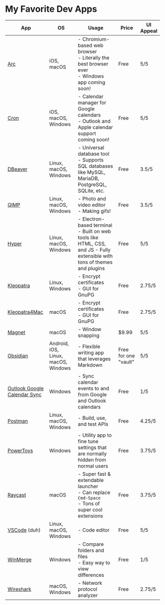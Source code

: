 # My Favorite Dev Apps

| **App**                            | **OS**                                  | **Usage**                                                                                                                          | **Price**                | **UI Appeal**     |
|--------------------------------|-------------------------------------|--------------------------------------------------------------------------------------------------------------------------------|----------------------|---------------|
| [Arc](https://arc.net/)                          | iOS, macOS                          | - Chromium-based web browser <br/> - Literally the best browser ever <br/> - Windows app coming soon!                          | Free                 | 5/5           |
| [Cron](https://cron.com/)                         | iOS, macOS, Windows                 | - Calendar manager for Google calendars <br/> - Outlook and Apple calendar support coming soon!                                | Free                 | 5/5           |
| [DBeaver](https://dbeaver.io/  )                      | Linux, macOS, Windows               | - Universal database tool <br/> - Supports SQL databases like MySQL, MariaDB, PostgreSQL, SQLite, etc.                         | Free                 | 3.5/5         |
| [GIMP](https://www.gimp.org/)                         | Linux, macOS, Windows               | - Photo and video editor <br/> - Making gifs!                                                                                  | Free                 | 3.5/5         |
| [Hyper](https://hyper.is/)                        | Linux, macOS, Windows               | - Electron-based terminal <br/> - Built on web tools like HTML, CSS, and JS - Fully extensible with tons of themes and plugins | Free                 | 5/5           |
| [Kleopatra](https://gpg4win.org/download.html )                    | Linux, Windows                      | - Encrypt certificates <br/> - GUI for GnuPG                                                                                   | Free                 | 2.75/5        |
| [Kleopatra4Mac](https://github.com/algertc/homebrew-kleopatra4mac)                | macOS                               | - Encrypt certificates <br/> - GUI for GnuPG                                                                                   | Free                 | 2.75/5        |
| [Magnet](https://apps.apple.com/us/app/magnet/id441258766?mt=12)                       | macOS                               | - Window snapping                                                                                                              | $9.99                | 5/5           |
| [Obsidian](https://obsidian.md/)                     | Android, iOS, Linux, macOS, Windows | - Flexible writing app that leverages Markdown                                                                                 | Free for one "vault" | 5/5           |
| [Outlook Google Calendar Sync](https://www.outlookgooglecalendarsync.com/) | Windows                             | - Sync calendar events to and from Google and Outlook calendars                                                                | Free                 | 1/5           |
| [Postman](https://www.postman.com/)                      | Linux, macOS, Windows               | - Build, use, and test APIs                                                                                                    | Free                 | 4.25/5        |
| [PowerToys](https://apps.microsoft.com/store/detail/microsoft-powertoys/XP89DCGQ3K6VLD)                    | Windows                             | - Utility app to fine tune settings that are normally hidden from normal users                                                 | Free                 | 3.75/5        |
| [Raycast](https://www.raycast.com/)                      | macOS                               | - Super fast & extendable launcher <br/> - Can replace `Cmd-Space` <br/> - Tons of super cool extensions                                                 | Free                 | 3.75/5        |
| [VSCode](https://code.visualstudio.com/ ) (duh)                 | Linux, macOS, Windows               | - Code editor                                                                                                                  | Free                 | 5/5           |
| [WinMerge](https://winmerge.org/?lang=en )                     | Windows                             | - Compare folders and files <br/> - Easy way to view differences                                                               | Free                 | 1/5           |
| [Wireshark](https://www.wireshark.org/)                    | macOS, Windows                      | - Network protocol analyzer                                                                                                    | Free                 | 2.75/5        |